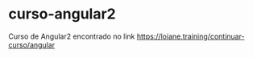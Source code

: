 # curso-angular2
Curso de Angular2 encontrado no link https://loiane.training/continuar-curso/angular
